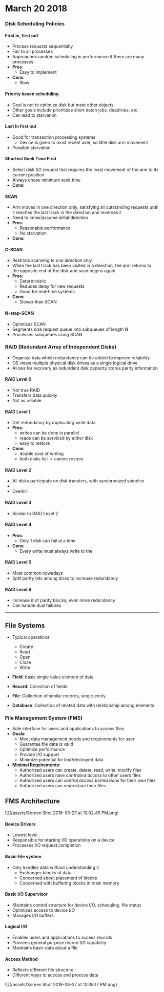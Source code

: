 # March 20 2018

### Disk Scheduling Policies
#### First in, first out
- Process requests sequentially
- Fair to all processes
- Approaches random scheduling in performance if there are many processes
- **Pros**:
    - Easy to implement
- **Cons**:
    - Slow

#### Priority based scheduling
- Goal is not to optimize disk but meet other objects
- Other goals include prioritizes short batch jobs, deadlines, etc.
- Can lead to starvation

#### Last In first out
- Good for transaction processing systems
    - Device is given to most recent user, so little disk arm movement
- Possible starvation

#### Shortest Seek Time First
- Select disk I/O request that requires the least movement of the arm to its current position
- Always chose minimum seek time
- **Cons**: 


#### SCAN
- Arm moves in one direction only, satisfying all outstanding requests until it reaches the last track in the direction and reverses it
- Need to know/assume initial direction
- **Pros**:
    - Reasonable performance
    - No starvation
- **Cons**:


#### C-SCAN
- Restricts scanning to *one direction only*
- When the last track has been visited in a direction, the arm returns to the opposite end of the disk and scan begins again
- **Pros**:
    - Deterministic
    - Reduces delay for new requests
    - Good for real-time systems
- **Cons**:
    - Slower than SCAN

#### N-step-SCAN
- Optimizes SCAN
- Segments disk request queue into subqueues of length N
- Processes subqueues using SCAN


### RAID (Redundant Array of Independent Disks)
- Organize data which redundancy can be added to improve reliability
- OS views multiple physical disk drives as a single logical drive 
- Allows for recovery as redundant disk capacity stores parity information

#### RAID Level 0
- Not true RAID
- Transfers data quickly
- Not as reliable

#### RAID Level 1
- Get redundancy by duplicating write data
- **Pros**:
    - writes can be done in parallel
    - reads can be serviced by either disk
    - easy to restore
- **Cons**:
    - double cost of writing
    - both disks fail -> cannot restore

#### RAID Level 2
- All disks participate on disk transfers, with synchronized spindles
- 
- Overkill

#### RAID Level 3
- Similar to RAID Level 2 

#### RAID Level 4
- **Pros**:
    - Only 1 disk can fail at a time
- **Cons**:
    - Every write must always write to the
    
#### RAID Level 5
- Most common nowadays
- Split parity bits among disks to increase redundancy


#### RAID Level 6
- Increase # of parity blocks, even more redundancy
- Can handle dual failures

---

## File Systems
- Typical operations
    - Create
    - Read
    - Open
    - Close
    - Write


- **Field**: basic single value element of data
- **Record**: Collection of fields
- **File**: Collection of similar records, single entity
- **Database**: Collection of related data with relationship among elements

### File Management System (FMS)
- Sole interface for users and applications to access files
- **Goals:**
    - Meet data management needs and requirements for user
    - Guarantee file data is valid
    - Optimize performance
    - Provide I/O support
    - Minimize potential for lost/destroyed data
- **Minimal Requirements:**
    - Authorized users can create, delete, read, write, modify files
    - Authorized users have *controlled access* to other users files
    - Authorized users can *control access permissions* for their own files
    - Authorized users can *restructure* their files

## FMS Architecture
![](/assets/Screen Shot 2018-03-27 at 10.02.49 PM.png)
 
#### Device Drivers
 - Lowest level
 - Responsible for starting I/O operations on a device
 - Processes I/O request completion
 
#### Basic File system
 - Only handles data without understanding it
     - Exchanges blocks of data
     - Concerned about placement of blocks
     - Concerned with buffering blocks in main memory
 
#### Basic I/O Supervisor
 - Maintains control structure for device I/O, scheduling, file status
 - Optimizes access to device I/O
 - Manages I/O buffers
 
#### Logical I/O
 - Enables users and applications to access records
 - Provices general purpose record I/O capability
 - Maintains basic data about a file

#### Access Method
- Reflects different file structure
- Different ways to access and process data

![](/assets/Screen Shot 2018-03-27 at 10.08.17 PM.png)